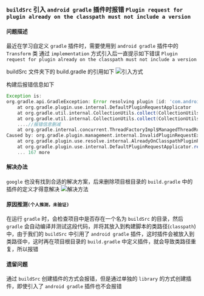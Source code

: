 <!--
title:buildSrc引入gradle插件时报错
subtitle:buildSrc引入 android gradle插件时报错 Plugin request for plugin already on the classpath must not include a version
createDate:2022-11-16
updateDate:2022-11-16
tags:Android,Gradle,问题记录
imagePath:img/gradle buildSrc引入gradle插件时报错
-->


### `buildSrc` 引入 `android gradle` 插件时报错 `Plugin request for plugin already on the classpath must not include a version`

#### 问题描述

最近在学习自定义 `gradle` 插件时，需要使用到 `android gradle` 插件中的 `Transform` 类 通过 `implementation` 方式引入后一直提示如下错误
`Plugin request for plugin already on the classpath must not include a version `

buildSrc 文件夹下的 build.gradle 的引用如下
![引入方式](2.jpg)

构建后报错信息如下

```gradle
Exception is:
org.gradle.api.GradleException: Error resolving plugin [id: 'com.android.application', version: '7.2.2', apply: false]
	at org.gradle.plugin.use.internal.DefaultPluginRequestApplicator
	at org.gradle.util.internal.CollectionUtils.collect(CollectionUtils.java:207)
	at org.gradle.util.internal.CollectionUtils.collect(CollectionUtils.java:201)
	....//报错信息删减
	at org.gradle.internal.concurrent.ThreadFactoryImpl$ManagedThreadRunnable.run(ThreadFactoryImpl.java:61)
Caused by: org.gradle.plugin.management.internal.InvalidPluginRequestException: Plugin request for plugin already on the classpath must not include a version
	at org.gradle.plugin.use.resolve.internal.AlreadyOnClasspathPluginResolver.resolve(AlreadyOnClasspathPluginResolver.java:62)
	at org.gradle.plugin.use.internal.DefaultPluginRequestApplicator.resolveToFoundResult(DefaultPluginRequestApplicator.java:212)
	... 167 more
```

#### 解决办法

`google` 也没有找到合适的解决方案，后来删除项目根目录的 `build.gradle` 中的插件的定义才得意解决
![解决方法](1.png)

#### 原因推测`(个人推测，未验证)`

在运行 `gradle` 时，会检查项目中是否存在一个名为 `buildSrc` 的目录，然后 `gradle` 会自动编译并测试这段代码，并将其放入到构建脚本的类路径(`classpath`)中，由于我们的 `buildSrc` 中引用了 `android gradle` 插件，这时插件会被放入到类路径中，这时再在项目根目录的 `build.gradle` 中定义插件，就会导致类路径重复，所以报错

#### 遗留问题

通过 `buildSrc` 创建插件的方式会报错，但是通过单独的 `library` 的方式创建插件，即使引入了 `android gradle` 插件也不会报错

